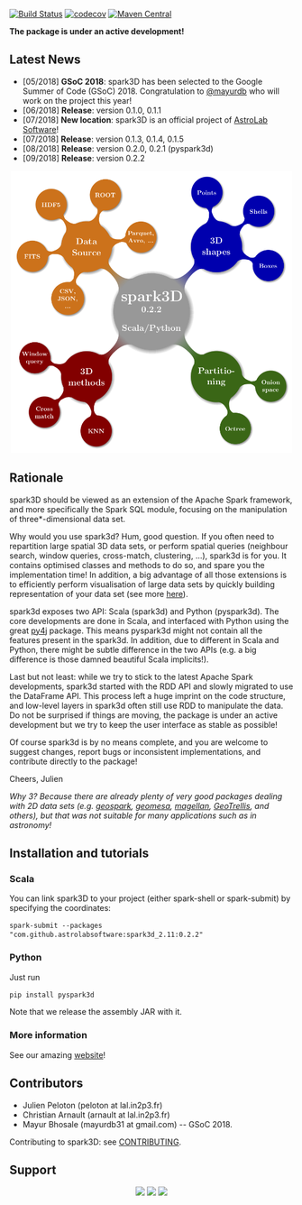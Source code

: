 [![Build Status](https://travis-ci.org/astrolabsoftware/spark3D.svg?branch=master)](https://travis-ci.org/astrolabsoftware/spark3D)
[![codecov](https://codecov.io/gh/astrolabsoftware/spark3D/branch/master/graph/badge.svg)](https://codecov.io/gh/astrolabsoftware/spark3D)
[![Maven Central](https://maven-badges.herokuapp.com/maven-central/com.github.astrolabsoftware/spark3d_2.11/badge.svg?style=flat)](https://maven-badges.herokuapp.com/maven-central/com.github.astrolabsoftware/spark3d_2.11)

**The package is under an active development!**

## Latest News

- [05/2018] **GSoC 2018**: spark3D has been selected to the Google Summer of Code (GSoC) 2018. Congratulation to [@mayurdb](https://github.com/mayurdb) who will work on the project this year!
- [06/2018] **Release**: version 0.1.0, 0.1.1
- [07/2018] **New location**: spark3D is an official project of [AstroLab Software](https://astrolabsoftware.github.io/)!
- [07/2018] **Release**: version 0.1.3, 0.1.4, 0.1.5
- [08/2018] **Release**: version 0.2.0, 0.2.1 (pyspark3d)
- [09/2018] **Release**: version 0.2.2

<p align="center"><img width="500" src="https://github.com/astrolabsoftware/spark3D/raw/master/pic/spark3d_lib_0.2.2.png"/>
</p>

## Rationale

spark3D should be viewed as an extension of the Apache Spark framework, and more specifically the Spark SQL module, focusing on the manipulation of three*-dimensional data set.

Why would you use spark3d? Hum, good question. If you often need to repartition large spatial 3D data sets, or perform spatial queries (neighbour search, window queries, cross-match, clustering, ...), spark3d is for you. It contains optimised classes and methods to do so, and spare you the implementation time! In addition, a big advantage of all those extensions is to efficiently perform visualisation of large data sets by quickly building representation of your data set (see more [here]()).

spark3d exposes two API: Scala (spark3d) and Python (pyspark3d). The core developments are done in Scala, and interfaced with Python using the great [py4j](https://www.py4j.org/) package. This means pyspark3d might not contain all the features present in the spark3d.
In addition, due to different in Scala and Python, there might be subtle difference in the two APIs (e.g. a big difference is those damned beautiful Scala implicits!).

Last but not least: while we try to stick to the latest Apache Spark developments, spark3d started with the RDD API and slowly migrated to use the DataFrame API. This process left a huge imprint on the code structure, and low-level layers in spark3d often still use RDD to manipulate the data. Do not be surprised if things are moving, the package is under an active development but we try to keep the user interface as stable as possible!

Of course spark3d is by no means complete, and you are welcome to suggest changes, report bugs or inconsistent implementations, and contribute directly to the package!

Cheers,
Julien

*Why 3? Because there are already plenty of very good packages dealing with 2D data sets (e.g. [geospark](http://geospark.datasyslab.org/), [geomesa](https://www.geomesa.org/), [magellan](https://magellan.ghost.io/), [GeoTrellis](https://github.com/locationtech/geotrellis), and others), but that was not suitable for many applications such as in astronomy!*

## Installation and tutorials

### Scala

You can link spark3D to your project (either spark-shell or spark-submit) by specifying the coordinates:

```
spark-submit --packages "com.github.astrolabsoftware:spark3d_2.11:0.2.2"
```

### Python

Just run

```bash
pip install pyspark3d
```

Note that we release the assembly JAR with it.

### More information

See our amazing [website](https://astrolabsoftware.github.io/spark3D/)!

## Contributors

* Julien Peloton (peloton at lal.in2p3.fr)
* Christian Arnault (arnault at lal.in2p3.fr)
* Mayur Bhosale (mayurdb31 at gmail.com) -- GSoC 2018.

Contributing to spark3D: see [CONTRIBUTING](https://github.com/astrolabsoftware/spark3D/blob/master/CONTRIBUTING.md).

## Support

<p align="center"><img width="100" src="https://github.com/astrolabsoftware/spark-fits/raw/master/pic/lal_logo.jpg"/> <img width="100" src="https://github.com/astrolabsoftware/spark-fits/raw/master/pic/psud.png"/> <img width="100" src="https://github.com/astrolabsoftware/spark-fits/raw/master/pic/1012px-Centre_national_de_la_recherche_scientifique.svg.png"/></p>
